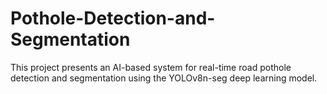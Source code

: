 # Pothole-Detection-and-Segmentation
This project presents an AI-based system for real-time road pothole detection and segmentation using the YOLOv8n-seg deep learning model. 
